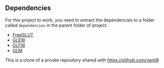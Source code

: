 ## Dependencies

For this project to work, you need to extract the dependencies to a folder called `dependencies` in the parent folder of project.

* [FreeGLUT](http://freeglut.sourceforge.net/)
* [GLEW](http://glew.sourceforge.net/)
* [GLFW](http://www.glfw.org/)
* [GLM](https://glm.g-truc.net/0.9.8/index.html)

This is a clone of a private repository shared with https://github.com/vanil9
